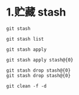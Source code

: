 # 1.贮藏 stash
```shell
git stash

git stash list

git stash apply

git stash apply stash@{0}

git stash drop stash@{0}
git stash drop stash@{0}

git clean -f -d  

```
